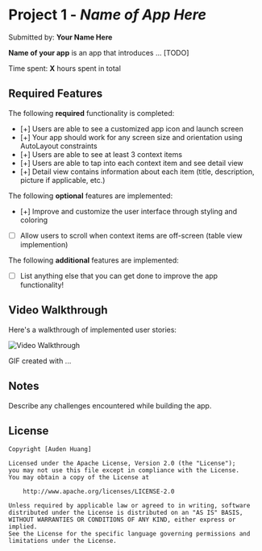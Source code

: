 # Project 1 - *Name of App Here*

Submitted by: **Your Name Here**

**Name of your app** is an app that introduces ... [TODO] 

Time spent: **X** hours spent in total

## Required Features

The following **required** functionality is completed:

- [+] Users are able to see a customized app icon and launch screen
- [+] Your app should work for any screen size and orientation using AutoLayout constraints
- [+] Users are able to see at least 3 context items
- [+] Users are able to tap into each context item and see detail view
- [+] Detail view contains information about each item (title, description, picture if applicable, etc.)
 
The following **optional** features are implemented:

- [+] Improve and customize the user interface through styling and coloring
- [ ] Allow users to scroll when context items are off-screen (table view implemention)

The following **additional** features are implemented:

- [ ] List anything else that you can get done to improve the app functionality!

## Video Walkthrough

Here's a walkthrough of implemented user stories:

<img src='[https://imgur.com/a/WiI8l1O]' title='Video Walkthrough' width='' alt='Video Walkthrough' />

<!-- Replace this with whatever GIF tool you used! -->
GIF created with ...  
<!-- Recommended tools:
[Kap](https://getkap.co/) for macOS
[ScreenToGif](https://www.screentogif.com/) for Windows
[peek](https://github.com/phw/peek) for Linux. -->

## Notes

Describe any challenges encountered while building the app.

## License

    Copyright [Auden Huang] 

    Licensed under the Apache License, Version 2.0 (the "License");
    you may not use this file except in compliance with the License.
    You may obtain a copy of the License at

        http://www.apache.org/licenses/LICENSE-2.0

    Unless required by applicable law or agreed to in writing, software
    distributed under the License is distributed on an "AS IS" BASIS,
    WITHOUT WARRANTIES OR CONDITIONS OF ANY KIND, either express or implied.
    See the License for the specific language governing permissions and
    limitations under the License.
